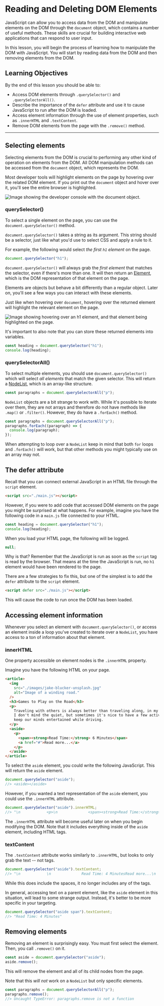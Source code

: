 # Reading and Deleting DOM Elements

JavaScript can allow you to access data from the DOM and manipulate elements on the DOM through the `document` object, which contains a number of useful methods. These skills are crucial for building interactive web applications that can respond to user input.

In this lesson, you will begin the process of learning how to manipulate the DOM with JavaScript. You will start by reading data from the DOM and then removing elements from the DOM.

## Learning Objectives

By the end of this lesson you should be able to:

- Access DOM elements through `.querySelector()` and `.querySelectorAll()`.
- Describe the importance of the `defer` attribute and use it to cause JavaScript to run after the DOM is loaded.
- Access element information through the use of element properties, such as `.innerHTML` and `.textContent`.
- Remove DOM elements from the page with the `.remove()` method.

---

## Selecting elements

Selecting elements from the DOM is crucial to performing any other kind of operation on elements from the DOM. All DOM manipulation methods can be accessed from the `document` object, which represents the DOM.

Most developer tools will highlight elements on the page by hovering over the related DOM element. If you print out the `document` object and hover over it, you'll see the entire browser is highlighted.

![Image showing the developer console with the document object.](./assets/hovering-over-document.png)

### querySelector()

To select a single element on the page, you can use the `document.querySelector()` method.

`document.querySelector()` takes a string as its argument. This string should be a selector, just like what you'd use to select CSS and apply a rule to it.

For example, the following would select _the first `h1` element_ on the page.

```js
document.querySelector("h1");
```

`document.querySelector()` will always grab the _first element_ that matches the selector, even if there's more than one. It will then return an [Element](https://developer.mozilla.org/en-US/docs/Web/API/Element), which is the DOM representation of that element on the page.

Elements are objects but behave a bit differently than a regular object. Later on, you'll see a few ways you can interact with these elements.

Just like when hovering over `document`, hovering over the returned element will highlight the relevant element on the page.

![Image showing hovering over an h1 element, and that element being highlighted on the page.](./assets/hovering-over-h1.png)

It's important to also note that you can store these returned elements into variables.

```js
const heading = document.querySelector("h1");
console.log(heading);
```

### querySelectorAll()

To select multiple elements, you should use `document.querySelector()` which will select _all elements_ that match the given selector. This will return a [NodeList](https://developer.mozilla.org/en-US/docs/Web/API/NodeList), which is an array-like structure.

```js
const paragraphs = document.querySelectorAll("p");
```

`NodeList` objects are a bit strange to work with. While it's possible to iterate over them, they are not arrays and therefore do not have methods like `.map()` or `.filter()`. However, they do have a `.forEach()` method.

```js
const paragraphs = document.querySelectorAll("p");
paragraphs.forEach((paragraph) => {
  console.log(paragraph);
});
```

When attempting to loop over a `NodeList` keep in mind that both `for` loops and `.forEach()` will work, but that other methods you might typically use on an array may not.

## The defer attribute

Recall that you can connect external JavaScript in an HTML file through the `script` element.

```html
<script src="./main.js"></script>
```

However, if you were to add code that accessed DOM elements on the page you might be surprised at what happens. For example, imagine you have the following code in a `main.js` file connected to your HTML.

```js
const heading = document.querySelector("h1");
console.log(heading);
```

When you load your HTML page, the following will be logged.

```js
null;
```

Why is that? Remember that the JavaScript is run as soon as the `script` tag is read by the browser. That means at the time the JavaScript is run, no `h1` element would have been rendered to the page.

There are a few strategies to fix this, but one of the simplest is to add the `defer` attribute to the `script` element.

```html
<script defer src="./main.js"></script>
```

This will cause the code to run once the DOM has been loaded.

## Accessing element information

Whenever you select an element with `document.querySelector()`, or access an element inside a loop you've created to iterate over a `NodeList`, you have access to a ton of information about that element.

### innerHTML

One property accessible on element nodes is the `.innerHTML` property.

Imagine you have the following HTML on your page.

```html
<article>
  <img
    src="./images/jake-blucker-unsplash.jpg"
    alt="Image of a winding road."
  />
  <h3>Games to Play on the Road</h3>
  <p>
    Traveling with others is always better than traveling along, in my opinion.
    I don't mind the quiet, but sometimes it's nice to have a few activities to
    keep our minds entertained while driving.
  </p>
  <aside>
    <p>
      <span><strong>Read Time:</strong> 6 Minutes</span>
      <a href="#">Read more...</a>
    </p>
  </aside>
</article>
```

To select the `aside` element, you could write the following JavaScript. This will return the `aside` element.

```js
document.querySelector("aside");
//> <aside></aside>
```

However, if you wanted a text representation of the `aside` element, you could use the `.innerHTML` attribute.

```js
document.querySelector("aside").innerHTML;
//> "\n            <p>\n              <span><strong>Read Time:</strong> 4 Minutes</span><a href=\"#\">Read more...</a>\n            </p>\n          "
```

The `.innerHTML` attribute will become useful later on when you begin modifying the DOM. Note that it includes everything inside of the `aside` element, including HTML tags.

### textContent

The `.textContent` attribute works similarly to `.innerHTML`, but looks to only grab the text -- not tags.

```js
document.querySelector("aside").textContent;
//> "\n            \n              Read Time: 4 MinutesRead more...\n            \n          "
```

While this does include the spaces, it no longer includes any of the tags.

In general, accessing text on a parent element, like the `aside` element in this situation, will lead to some strange output. Instead, it's better to be more specific in your targeting.

```js
document.querySelector("aside span").textContent;
//> "Read Time: 4 Minutes"
```

## Removing elements

Removing an element is surprisingly easy. You must first select the element. Then, you call `.remove()` on it.

```js
const aside = document.querySelector("aside");
aside.remove();
```

This will remove the element and all of its child nodes from the page.

Note that this _will not_ work on a `NodeList` but only specific elements.

```js
const paragraphs = document.querySelectorAll("p");
paragraphs.remove();
//> Uncaught TypeError: paragraphs.remove is not a function
```
